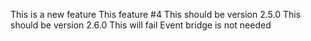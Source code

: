 This is a new feature
This feature #4
This should be version 2.5.0
This should be version 2.6.0
This will fail
Event bridge is not needed
